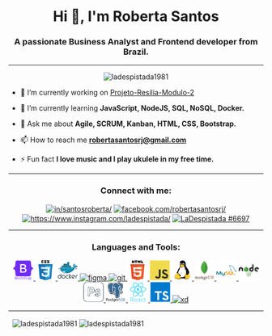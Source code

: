 <h1 align="center">Hi 👋, I'm Roberta Santos</h1>
<h3 align="center">A passionate Business Analyst and Frontend developer from Brazil.</h3>

<hr>

<p align="center"> <img src="https://komarev.com/ghpvc/?username=ladespistada1981&label=Profile%20views&color=0e75b6&style=flat" alt="ladespistada1981" /> </p>

- 🔭 I’m currently working on [Projeto-Resilia-Modulo-2](https://github.com/LaDespistada1981/Projeto-Resilia-Modulo-2)

- 🌱 I’m currently learning **JavaScript, NodeJS, SQL, NoSQL, Docker.**

- 💬 Ask me about **Agile, SCRUM, Kanban, HTML, CSS, Bootstrap.**

- 📫 How to reach me **robertasantosrj@gmail.com**

- ⚡ Fun fact **I love music and I play ukulele in my free time.**

<hr>

<h3 align="center">Connect with me:</h3>
<p align="center">
<a href="https://linkedin.com/in/in/santosroberta/" target="blank"><img align="center" src="https://cdn.jsdelivr.net/npm/simple-icons@3.0.1/icons/linkedin.svg" alt="in/santosroberta/" height="30" width="40" /></a>
<a href="https://fb.com/facebook.com/robertasantosrj/" target="blank"><img align="center" src="https://cdn.jsdelivr.net/npm/simple-icons@3.0.1/icons/facebook.svg" alt="facebook.com/robertasantosrj/" height="30" width="40" /></a>
<a href="https://instagram.com/https://www.instagram.com/ladespistada/" target="blank"><img align="center" src="https://cdn.jsdelivr.net/npm/simple-icons@3.0.1/icons/instagram.svg" alt="https://www.instagram.com/ladespistada/" height="30" width="40" /></a>
<a href="https://discord.gg/LaDespistada #6697" target="blank"><img align="center" src="https://cdn.jsdelivr.net/npm/simple-icons@3.0.1/icons/discord.svg" alt="LaDespistada #6697" height="30" width="40" /></a>
</p>

<hr>

<h3 align="center">Languages and Tools:</h3>
<p align="center"> <a href="https://getbootstrap.com" target="_blank"> <img src="https://raw.githubusercontent.com/devicons/devicon/master/icons/bootstrap/bootstrap-plain-wordmark.svg" alt="bootstrap" width="40" height="40"/> </a> <a href="https://www.w3schools.com/css/" target="_blank"> <img src="https://raw.githubusercontent.com/devicons/devicon/master/icons/css3/css3-original-wordmark.svg" alt="css3" width="40" height="40"/> </a> <a href="https://www.docker.com/" target="_blank"> <img src="https://raw.githubusercontent.com/devicons/devicon/master/icons/docker/docker-original-wordmark.svg" alt="docker" width="40" height="40"/> </a> <a href="https://www.figma.com/" target="_blank"> <img src="https://www.vectorlogo.zone/logos/figma/figma-icon.svg" alt="figma" width="40" height="40"/> </a> <a href="https://git-scm.com/" target="_blank"> <img src="https://www.vectorlogo.zone/logos/git-scm/git-scm-icon.svg" alt="git" width="40" height="40"/> </a> <a href="https://www.w3.org/html/" target="_blank"> <img src="https://raw.githubusercontent.com/devicons/devicon/master/icons/html5/html5-original-wordmark.svg" alt="html5" width="40" height="40"/> </a> <a href="https://developer.mozilla.org/en-US/docs/Web/JavaScript" target="_blank"> <img src="https://raw.githubusercontent.com/devicons/devicon/master/icons/javascript/javascript-original.svg" alt="javascript" width="40" height="40"/> </a> <a href="https://www.linux.org/" target="_blank"> <img src="https://raw.githubusercontent.com/devicons/devicon/master/icons/linux/linux-original.svg" alt="linux" width="40" height="40"/> </a> <a href="https://www.mongodb.com/" target="_blank"> <img src="https://raw.githubusercontent.com/devicons/devicon/master/icons/mongodb/mongodb-original-wordmark.svg" alt="mongodb" width="40" height="40"/> </a> <a href="https://www.mysql.com/" target="_blank"> <img src="https://raw.githubusercontent.com/devicons/devicon/master/icons/mysql/mysql-original-wordmark.svg" alt="mysql" width="40" height="40"/> </a> <a href="https://nodejs.org" target="_blank"> <img src="https://raw.githubusercontent.com/devicons/devicon/master/icons/nodejs/nodejs-original-wordmark.svg" alt="nodejs" width="40" height="40"/> </a> <a href="https://www.photoshop.com/en" target="_blank"> <img src="https://raw.githubusercontent.com/devicons/devicon/master/icons/photoshop/photoshop-line.svg" alt="photoshop" width="40" height="40"/> </a> <a href="https://www.postgresql.org" target="_blank"> <img src="https://raw.githubusercontent.com/devicons/devicon/master/icons/postgresql/postgresql-original-wordmark.svg" alt="postgresql" width="40" height="40"/> </a> <a href="https://reactjs.org/" target="_blank"> <img src="https://raw.githubusercontent.com/devicons/devicon/master/icons/react/react-original-wordmark.svg" alt="react" width="40" height="40"/> </a> <a href="https://www.typescriptlang.org/" target="_blank"> <img src="https://raw.githubusercontent.com/devicons/devicon/master/icons/typescript/typescript-original.svg" alt="typescript" width="40" height="40"/> </a> <a href="https://www.adobe.com/products/xd.html" target="_blank"> <img src="https://cdn.worldvectorlogo.com/logos/adobe-xd.svg" alt="xd" width="40" height="40"/> </a> </p>

<hr>

<p>
&nbsp;
<img align="center" src="https://github-readme-streak-stats.herokuapp.com/?user=ladespistada1981&" alt="ladespistada1981" />
<img align="center" src="https://github-readme-stats.vercel.app/api/top-langs?username=ladespistada1981&show_icons=true&locale=en&layout=compact" alt="ladespistada1981" />
</p>
